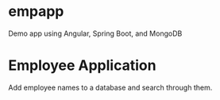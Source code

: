 # empapp
Demo app using Angular, Spring Boot, and MongoDB

# Employee Application
Add employee names to a database and search through them.
